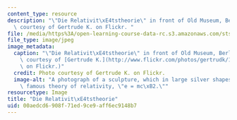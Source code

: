```yaml
---
content_type: resource
description: "\"Die Relativit\xE4tstheorie\" in front of Old Museum, Berlin. Photo\
  \ courtesy of Gertrude K. on Flickr. "
file: /media/https%3A/open-learning-course-data-rc.s3.amazonaws.com/sts-042j-einstein-oppenheimer-feynman-physics-in-the-20th-century-spring-2011/00aedcd6908f71ed9ce9aff6ec9148b7_sts-042js11-th.jpg
file_type: image/jpeg
image_metadata:
  caption: "\"Die Relativit\xE4tstheorie\" in front of Old Museum, Berlin. (Photo\
    \ courtesy of [Gertrude K.](http://www.flickr.com/photos/gertrudk/156209198/)\
    \ on Flickr.)"
  credit: Photo courtesy of Gertrude K. on Flickr.
  image-alt: "A photograph of a sculpture, which in large silver shapes forms Einstein's\
    \ famous theory of relativity, \"e = mc\xB2.\""
resourcetype: Image
title: "Die Relativit\xE4tstheorie"
uid: 00aedcd6-908f-71ed-9ce9-aff6ec9148b7
---
```

